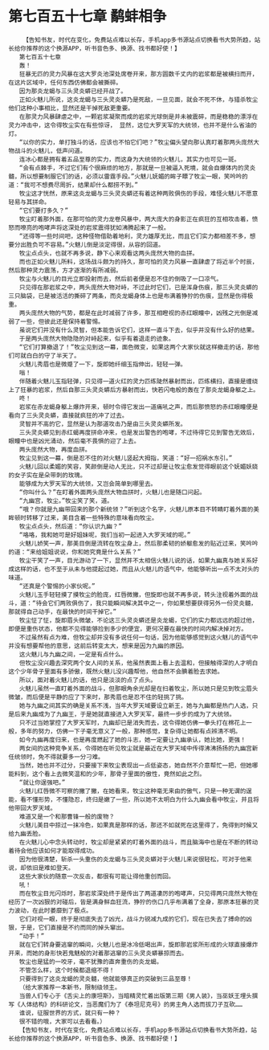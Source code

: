 # 第七百五十七章 鹬蚌相争
        【告知书友，时代在变化，免费站点难以长存，手机app多书源站点切换看书大势所趋，站长给你推荐的这个换源APP，听书音色多、换源、找书都好使！】
       第七百五十七章
       轰！
       狂暴无匹的灵力风暴在这大罗炎池深处席卷开来，那方圆数千丈内的岩浆都是被横扫而开，在这片区域中，任何东西仿佛都会被撕碎。
       因为那炎龙蝎与三头灵炎蟒已经开战了。
       正如火魅儿所说，这炎龙蝎与三头灵炎蟒乃是死敌，一旦见面，就会不死不休，与猎杀牧尘他们这种小事相比，显然还是干掉死敌更重要。
       在那灵力风暴肆虐之中，一颗岩浆凝聚而成的岩浆光球倒是并未被震碎，而是稳稳的漂浮在灵力冲击中，这令得牧尘实在有些惊讶， 显然，这位大罗天军的大统领，也并不是什么省油的灯。
       “以你的实力，单打独斗的话，应该也不怕它们吧？”牧尘偏头望向那认真盯着那两头庞然大物战斗的火魅儿，低声问道。
       连冰心都是拥有着五品至尊的实力，而这身为大统领的火魅儿，其实力也可见一斑。
       “会有点棘手，不过它们有个很麻烦的地方，那就是一旦被逼入死境，就会自爆体内的灵炎髓，所以想要制服它们的话，必须以雷霆手段。”火魅儿妩媚的眸子瞟了牧尘一眼，笑吟吟的道：“我可不想费尽周折，结果却什么都捞不到。”
       牧尘这才恍然，原来这炎龙蝎与三头灵炎蟒还有着这种两败俱伤的手段，难怪火魅儿不愿意轻易与其拼命。
       “它们要打多久？”
       牧尘盯着那外面，在那可怕的灵力龙卷风暴中，两大庞大的身影正在疯狂的互相攻击着，愤怒而嘹亮的咆哮声将这深处的岩浆震得犹如沸腾起来了一般。
       “还得等一些时间吧，这种怪物借助着地利，灵力雄厚无比，而且它们实力都相差不多，想要分出胜负可不容易。”火魅儿倒是淡定得很，从容的回道。
       牧尘点点头，也就不再多说，静下心来观看这两头庞然大物的血拼。
       而也正如火魅儿所料，这场战斗颇为的持久，那可怕的灵力风暴一直肆虐了将近半个时辰，然后那种灵力震荡，方才逐渐的有所减弱。
       牧尘与火魅儿的目光立即投射而去，然后前者便是忍不住的倒吸了一口凉气。
       只见得在那岩浆之中，两头庞然大物对峙，不过此时它们，已是浑身伤痕，那三头灵炎蟒的三只脑袋，已是被活活的撕碎了两条，而炎龙蝎身体上也是布满着狰狞的伤痕，显然是伤得极重。
       两头庞然大物的气势，都是在此时减弱了许多，那互相瞪视的赤红眼瞳中，凶残之光倒是减弱了一些，但彼此还是保持着警惕。
       虽说它们并没有什么灵智，但本能告诉它们，这样一直斗下去，似乎并没有什么好的结果。
       于是两头庞然大物隐隐的对峙起来，似乎有着退走的迹象。
       “它们打算撤退了！”牧尘见到这一幕，面色微变，如果这两个大家伙就这样撤走的话，那他们可就白白的守了半天了。
       火魅儿秀眉也是微蹙了一下，旋即她纤细玉指伸出，轻轻一弹。
       嗡！
       伴随着火魅儿玉指轻弹，只见得一道火红的灵力匹练陡然暴射而出，匹练横扫，直接是缠绕上了狂暴的岩浆，然后自那三头灵炎蟒后方暴射而出，快若闪电般的轰在了那炎龙蝎身躯之上。
       咚！
       岩浆在赤龙蝎身躯上爆炸开来，顿时令得它发出一道痛吼之声，而后那愤怒的赤红眼瞳便是看向了三头灵炎蟒，直接就疯狂的冲了过去。
       灵智并不高的它，显然是认为那道攻击乃是由三头灵炎蟒所发。
       三头灵炎蟒见到赤红蝎再度拼命冲来，也是发出警告的咆哮，不过待得它见到警告无效后，眼瞳中也是凶光涌动，然后毫不畏惧的迎了上去。
       两头庞然大物，再度血拼。
       牧尘见到这一幕，倒是忍不住的对火魅儿竖起大拇指，笑道：“好一招祸水东引。”
       火魅儿回以柔媚的笑容，笑颜倒是动人无比，只不过却是让牧尘愈发觉得眼前这个妩媚妖娆的女子实在是朵带刺的玫瑰。
       能够成为大罗天军的大统领，又岂会简单到哪里去。
       “你叫什么？”在盯着外面两头庞然大物血拼时，火魅儿也是随口问起。
       “九幽宫，牧尘。”牧尘笑了笑，道。
       “哦？你就是九幽带回来的那个新统领？”听到这个名字，火魅儿原本目不转睛盯着外面的美眸顿时转移了过来，美目含着一些特殊的意味看向牧尘。
       牧尘点点头，然后道：“你认识九幽？”
       “咯咯，我和她可是好姐妹呢，我们当初一起进入大罗天域的呢。”
       火魅儿娇笑一声，那美目倒是流转在牧尘身上，然后那柔韧的娇躯愈发的贴近过来，笑吟吟的道：“来给姐姐说说，你和她究竟是什么关系？”
       牧尘干笑了一声，目光游动了一下，显然并不太相信火魅儿说的话，如果九幽真与她关系好成这样的话，也不至于从未与他提起过她，而且从火魅儿的语气中，他能够听出一点不太对头的味道。
       “还真是个警惕的小家伙呢。”
       火魅儿玉手轻轻摸了摸牧尘的脸庞，红唇微撇，但旋即也就不再多说，转头注视着外面的战斗，道：“待会它们两败俱伤了，我只能瞬间解决其中之一，你如果想要获得另外一份灵炎髓，那就得自己动手，在最快的时间干掉它。”
       牧尘怔了怔，旋即眉头微皱，不论这三头灵炎蟒还是炎龙蝎，它们的实力都远远的超过他，即便是重伤状态，他都不见得能够捡到多少的便宜，更何况要在最快的时间内解决掉对方。
       不过虽然有点为难，但牧尘却并没有多说任何一句话，因为他能够感觉到这火魅儿的语气中并没有想要帮他的意思，这前后转变太大，想来是因为九幽的原因。
       这火魅儿与九幽之间，一定是有点什么。
       但牧尘没兴趣去深究两个女人间的关系，他虽然表面上看上去温和，但接触得深的人才明白这个少年骨子里面有多骄傲，既然火魅儿没兴趣帮他，他自然不会腆着脸去求她。
       所以，面对着火魅儿的话，他只是淡淡的点了点头。
       火魅儿虽然一直盯着外面的战斗，但那眼角余光却是在扫着牧尘，所以她只是见到牧尘眉头微皱，而后便是平静的应了下来时，那秀眉也是忍不住的轻挑了挑。
       她与九幽之间其实的确是关系不浅，当年大罗天域要设立新王，她与九幽都是热门人选，只是后来九幽成为了九幽王，于是她就直接进入大罗天军，最终一步步的成为了大统领。
       只不过当她掌控了大罗天军时，九幽却已是消失而去，这令得她仿佛一拳头打在棉花上一般，多年的努力，仿佛一下子毫无意义了一般，那种感觉，复杂得让她都有点辨清不明。
       如今九幽再度归来，也是再度燃起了她的斗志，她一定要让九幽承认，她比她，更强！
       两女间的这种竞争关系，令得她在听见牧尘就是最近在大罗天域中传得沸沸扬扬的九幽宫新任统领时，免不得就要多一分刁难。
       当然，她也并不过分，只要接下来牧尘表现出一点低姿态，她自然不介意帮忙一把，但她哪能料到，这个看上去微笑温和的少年，那骨子里面的傲性，竟然如此之烈。
       “就让你逞强吧。”
       火魅儿红唇微不可察的撇了撇，在她看来，牧尘这种毫无来由的傲气，只是一种无谓的逞能，看不懂形势，不懂隐忍，终归是嫩了一些，所以她不太明白为什么九幽会看中牧尘，并且将他带回大罗天域。
       难道又是一个和那曹锋一般的废物？
       火魅儿美目中掠过一抹冷色，如果真是那样的话，那还不如就死在这里得了，免得到时候又给九幽丢脸。
       在火魅儿心中念头转动时，牧尘却是紧紧的盯着外面的战斗，而且脑海中也是在不断的转动着待会他应该如何才能取得成功。
       因为他很清楚，斩杀一头重伤的炎龙蝎与三头灵炎蟒对于火魅儿来说很轻松，可对于他来说，却依旧是难如登天。
       这些大家伙的随意一次反击，都很有可能让得他重创而回。
       吼！
       而在牧尘目光闪烁时，那岩浆深处终于是传出了两道凄厉的咆哮声，只见得两只庞然大物在经历了一次凶狠的对碰后，皆是满身鲜血狂流，狰狞的伤口几乎布满着了全身，那原本狂暴的灵力波动，在此时萎靡到了极点。
       它们对视一眼，终于是彻底失去了凶光，战斗力锐减九成的它们，现在已失去了搏命的凶狠，于是，它们直接是不约而同的掉头窜出。
       “动手！”
       就在它们转身要逃窜的瞬间，火魅儿也是冰冷低喝出声，旋即那岩浆所形成的火球直接爆炸开来，而她的身形快若鬼魅般的对着那逃窜的三头灵炎蟒暴掠而去。
       牧尘也是猛的一咬牙，毫不犹豫的直奔重伤的炎龙蝎。
       不管怎么样，这个时候都退缩不得！
       只要得到了这炎龙蝎的灵炎髓，他就能够真正的突破到三品至尊！
       （给大家推荐一本新书，限制级领主。
       当兽人们专心于《舌尖上的康坦斯》，当暗精灵忙着出版第三期《男人装》，当巫妖王埋头撰写《人体结构》的科研论文，当恶魔们为了《泰坦尼克号》的男主角人选而拔刀子互砍……
       谁说，征服世界的方式，就只有一种？
       很不错的哦，大家可以去看看。）
       【告知书友，时代在变化，免费站点难以长存，手机app多书源站点切换看书大势所趋，站长给你推荐的这个换源APP，听书音色多、换源、找书都好使！】
